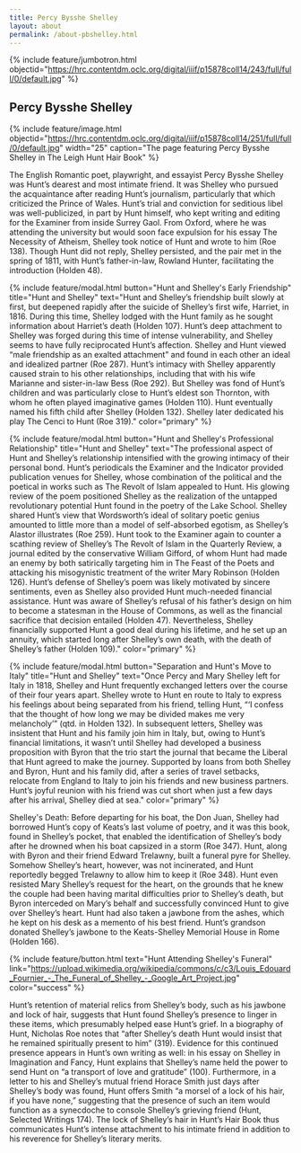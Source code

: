 ```yaml
---
title: Percy Bysshe Shelley
layout: about
permalink: /about-pbshelley.html
---
```

{% include feature/jumbotron.html objectid="https://hrc.contentdm.oclc.org/digital/iiif/p15878coll14/243/full/full/0/default.jpg" %}

## Percy Bysshe Shelley

{% include feature/image.html objectid="https://hrc.contentdm.oclc.org/digital/iiif/p15878coll14/251/full/full/0/default.jpg" width="25" caption="The page featuring Percy Bysshe Shelley in The Leigh Hunt Hair Book" %} 

The English Romantic poet, playwright, and essayist Percy Bysshe Shelley was Hunt’s dearest and most intimate friend. It was Shelley who pursued the acquaintance after reading Hunt’s journalism, particularly that which criticized the Prince of Wales. Hunt’s trial and conviction for seditious libel was well-publicized, in part by Hunt himself, who kept writing and editing for the Examiner from inside Surrey Gaol. From Oxford, where he was attending the university but would soon face expulsion for his essay The Necessity of Atheism, Shelley took notice of Hunt and wrote to him (Roe 138). Though Hunt did not reply, Shelley persisted, and the pair met in the spring of 1811, with Hunt’s father-in-law, Rowland Hunter, facilitating the introduction (Holden 48).

{% include feature/modal.html button="Hunt and Shelley's Early Friendship" title="Hunt and Shelley" text="Hunt and Shelley’s friendship built slowly at first, but deepened rapidly after the suicide of Shelley’s first wife, Harriet, in 1816. During this time, Shelley lodged with the Hunt family as he sought information about Harriet’s death (Holden 107). Hunt’s deep attachment to Shelley was forged during this time of intense vulnerability, and Shelley seems to have fully reciprocated Hunt’s affection. Shelley and Hunt viewed “male friendship as an exalted attachment” and found in each other an ideal and idealized partner (Roe 287). Hunt’s intimacy with Shelley apparently caused strain to his other relationships, including that with his wife Marianne and sister-in-law Bess (Roe 292). But Shelley was fond of Hunt’s children and was particularly close to Hunt’s eldest son Thornton, with whom he often played imaginative games (Holden 110). Hunt eventually named his fifth child after Shelley (Holden 132). Shelley later dedicated his play The Cenci to Hunt (Roe 319)." color="primary" %}

{% include feature/modal.html button="Hunt and Shelley's Professional Relationship" title="Hunt and Shelley" text="The professional aspect of Hunt and Shelley’s relationship intensified with the growing intimacy of their personal bond. Hunt’s periodicals the Examiner and the Indicator provided publication venues for Shelley, whose combination of the political and the poetical in works such as The Revolt of Islam appealed to Hunt. His glowing review of the poem positioned Shelley as the realization of the untapped revolutionary potential Hunt found in the poetry of the Lake School. Shelley shared Hunt’s view that Wordsworth’s ideal of solitary poetic genius amounted to little more than a model of self-absorbed egotism, as Shelley’s Alastor illustrates (Roe 259). Hunt took to the Examiner again to counter a scathing review of Shelley’s The Revolt of Islam in the Quarterly Review, a journal edited by the conservative William Gifford, of whom Hunt had made an enemy by both satirically targeting him in The Feast of the Poets and attacking his misogynistic treatment of the writer Mary Robinson (Holden 126). Hunt’s defense of Shelley’s poem was likely motivated by sincere sentiments, even as Shelley also provided Hunt much-needed financial assistance. Hunt was aware of Shelley’s refusal of his father’s design on him to become a statesman in the House of Commons, as well as the financial sacrifice that decision entailed (Holden 47). Nevertheless, Shelley financially supported Hunt a good deal during his lifetime, and he set up an annuity, which started long after Shelley’s own death, with the death of Shelley’s father (Holden 109)." color="primary" %}

{% include feature/modal.html button="Separation and Hunt's Move to Italy" title="Hunt and Shelley" text="Once Percy and Mary Shelley left for Italy in 1818, Shelley and Hunt frequently exchanged letters over the course of their four years apart. Shelley wrote to Hunt en route to Italy to express his feelings about being separated from his friend, telling Hunt, “‘I confess that the thought of how long we may be divided makes me very melancholy’” (qtd. in Holden 132). In subsequent letters, Shelley was insistent that Hunt and his family join him in Italy, but, owing to Hunt’s financial limitations, it wasn’t until Shelley had developed a business proposition with Byron that the trio start the journal that became the Liberal that Hunt agreed to make the journey. Supported by loans from both Shelley and Byron, Hunt and his family did, after a series of travel setbacks, relocate from England to Italy to join his friends and new business partners. Hunt’s joyful reunion with his friend was cut short when just a few days after his arrival, Shelley died at sea." color="primary" %}

Shelley's Death: Before departing for his boat, the Don Juan, Shelley had borrowed Hunt’s copy of Keats’s last volume of poetry, and it was this book, found in Shelley’s pocket, that enabled the identification of Shelley’s body after he drowned when his boat capsized in a storm (Roe 347). Hunt, along with Byron and their friend Edward Trelawny, built a funeral pyre for Shelley. Somehow Shelley’s heart, however, was not incinerated, and Hunt reportedly begged Trelawny to allow him to keep it (Roe 348). Hunt even resisted Mary Shelley’s request for the heart, on the grounds that he knew the couple had been having marital difficulties prior to Shelley’s death, but Byron interceded on Mary’s behalf and successfully convinced Hunt to give over Shelley’s heart. Hunt had also taken a jawbone from the ashes, which he kept on his desk as a memento of his best friend. Hunt’s grandson donated Shelley’s jawbone to the Keats-Shelley Memorial House in Rome (Holden 166).

{% include feature/button.html text="Hunt Attending Shelley's Funeral" link="https://upload.wikimedia.org/wikipedia/commons/c/c3/Louis_Edouard_Fournier_-_The_Funeral_of_Shelley_-_Google_Art_Project.jpg" color="success" %}

Hunt’s retention of material relics from Shelley’s body, such as his jawbone and lock of hair, suggests that Hunt found Shelley’s presence to linger in these items, which presumably helped ease Hunt’s grief. In a biography of Hunt, Nicholas Roe notes that “after Shelley’s death Hunt would insist that he remained spiritually present to him” (319). Evidence for this continued presence appears in Hunt’s own writing as well: in his essay on Shelley in Imagination and Fancy, Hunt explains that Shelley’s name held the power to send Hunt on “a transport of love and gratitude” (100). Furthermore, in a letter to his and Shelley’s mutual friend Horace Smith just days after Shelley’s body was found, Hunt offers Smith “a morsel of a lock of his hair, if you have none,” suggesting that the presence of such an item would function as a synecdoche to console Shelley’s grieving friend (Hunt, Selected Writings 174). The lock of Shelley’s hair in Hunt’s Hair Book thus communicates Hunt’s intense attachment to his intimate friend in addition to his reverence for Shelley’s literary merits.

